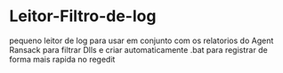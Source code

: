 # Leitor-Filtro-de-log
pequeno leitor de log para usar em conjunto com os relatorios do Agent Ransack para filtrar Dlls e criar automaticamente .bat para registrar de forma mais 
rapida no regedit
